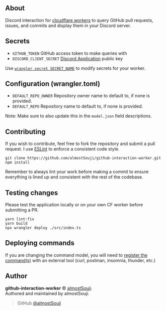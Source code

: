 ## About

Discord interaction for [cloudflare workers](https://developers.cloudflare.com/workers/) to query GitHub pull requests, issues, and commits and display them in your Discord server.

## Secrets

- `GITHUB_TOKEN` GitHub access token to make queries with
- `DISCORD_CLIENT_SECRET` [Discord Application](https://discord.com/developers/applications) public key

Use [`wrangler secret SECRET_NAME`](https://developers.cloudflare.com/workers/cli-wrangler/commands#secret) to modify secrets for your worker.

## Configuration (wrangler.toml)

- `DEFAULT_REPO_OWNER` Repository owner name to default to, if none is provided.
- `DEFAULT_REPO` Repository name to default to, if none is provided.

Note: Make sure to also update this in the `model.json` field descriptions.

## Contributing

If you wish to contribute, feel free to fork the repository and submit a pull request. I use [ESLint](https://eslint.org/) to enforce a consistent code style.

```
git clone https://github.com/almostSouji/github-interaction-worker.git
npm install
```

Remember to always lint your work before making a commit to ensure everything is lined up and consistent with the rest of the codebase.

## Testing changes

Please test the application locally or on your own CF worker before submitting a PR.

```
yarn lint:fix
yarn build
npx wrangler deploy ./src/index.ts
```

## Deploying commands

If you are changing the command model, you will need to [register the command(s)](https://discord.com/developers/docs/interactions/application-commands#registering-a-command) with an external tool (curl, postman, insomnia, thunder, etc.)

## Author

**github-interaction-worker** © [almostSouji](https://github.com/almostSouji).  
Authored and maintained by almostSouji.

> GitHub [@almostSouji](https://github.com/almostSouji)

